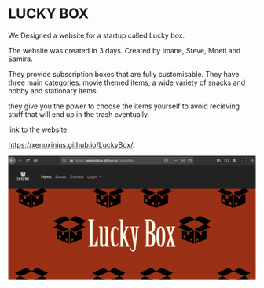 # LUCKY BOX

We Designed a website for a startup called Lucky box.

The website was created in 3 days.
Created by Imane, Steve, Moeti and Samira.

They provide subscription boxes that are fully customisable. They have three main categories: movie themed items, a wide variety of snacks and hobby and stationary items. 

they give you the power to choose the items yourself to avoid recieving stuff that will end up in the trash eventually.

link to the website

https://xenoxinius.github.io/LuckyBox/.

![screenshot website](https://raw.githubusercontent.com/Xenoxinius/LuckyBox/master/img/screenshotreadme.png)
